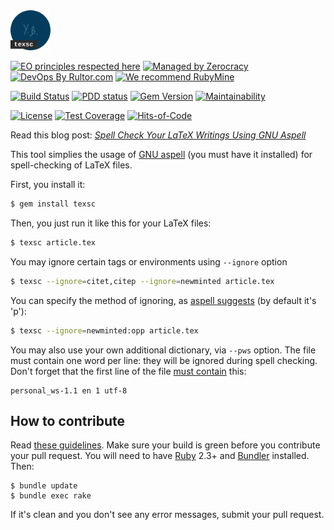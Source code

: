 <img src="/logo.svg" width="64px"/>

[![EO principles respected here](https://www.elegantobjects.org/badge.svg)](https://www.elegantobjects.org)
[![Managed by Zerocracy](https://www.0crat.com/badge/C3RFVLU72.svg)](https://www.0crat.com/p/C3RFVLU72)
[![DevOps By Rultor.com](http://www.rultor.com/b/yegor256/texsc)](http://www.rultor.com/p/yegor256/texsc)
[![We recommend RubyMine](https://www.elegantobjects.org/rubymine.svg)](https://www.jetbrains.com/ruby/)

[![Build Status](https://travis-ci.org/yegor256/texsc.svg)](https://travis-ci.org/yegor256/texsc)
[![PDD status](http://www.0pdd.com/svg?name=yegor256/texsc)](http://www.0pdd.com/p?name=yegor256/texsc)
[![Gem Version](https://badge.fury.io/rb/texsc.svg)](http://badge.fury.io/rb/texsc)
[![Maintainability](https://api.codeclimate.com/v1/badges/7593273bfae71f87ea8c/maintainability)](https://codeclimate.com/github/yegor256/texsc/maintainability)

[![License](https://img.shields.io/badge/license-MIT-green.svg)](https://github.com/yegor256/takes/texsc/master/LICENSE.txt)
[![Test Coverage](https://img.shields.io/codecov/c/github/yegor256/texsc.svg)](https://codecov.io/github/yegor256/texsc?branch=master)
[![Hits-of-Code](https://hitsofcode.com/github/yegor256/texsc)](https://hitsofcode.com/view/github/yegor256/texsc)

Read this blog post: [_Spell Check Your LaTeX Writings Using GNU Aspell_](https://www.yegor256.com/2020/10/06/latex-spell-checking.html)

This tool simplies the usage of [GNU aspell](http://aspell.net/)
(you must have it installed)
for spell-checking of LaTeX files.

First, you install it:

```bash
$ gem install texsc
```

Then, you just run it like this for your LaTeX files:

```bash
$ texsc article.tex
```

You may ignore certain tags or environments using `--ignore` option

```bash
$ texsc --ignore=citet,citep --ignore=newminted article.tex
```

You can specify the method of ignoring,
as [aspell suggests](http://aspell.net/man-html/The-Options.html#TeX_002fLaTeX-Filter)
(by default it's 'p'):

```bash
$ texsc --ignore=newminted:opp article.tex
```

You may also use your own additional dictionary, via `--pws` option.
The file must contain one word per line:
they will be ignored during spell checking. Don't forget that
the first line of the file
[must contain](http://aspell.net/man-html/Format-of-the-Personal-and-Replacement-Dictionaries.html)
this:

```
personal_ws-1.1 en 1 utf-8
```

## How to contribute

Read [these guidelines](https://www.yegor256.com/2014/04/15/github-guidelines.html).
Make sure your build is green before you contribute
your pull request. You will need to have [Ruby](https://www.ruby-lang.org/en/) 2.3+ and
[Bundler](https://bundler.io/) installed. Then:

```
$ bundle update
$ bundle exec rake
```

If it's clean and you don't see any error messages, submit your pull request.
